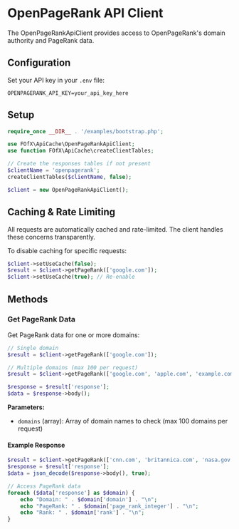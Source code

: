 # OpenPageRank API Client

The OpenPageRankApiClient provides access to OpenPageRank's domain authority and PageRank data.

## Configuration

Set your API key in your `.env` file:

```env
OPENPAGERANK_API_KEY=your_api_key_here
```

## Setup

```php
require_once __DIR__ . '/examples/bootstrap.php';

use FOfX\ApiCache\OpenPageRankApiClient;
use function FOfX\ApiCache\createClientTables;

// Create the responses tables if not present
$clientName = 'openpagerank';
createClientTables($clientName, false);

$client = new OpenPageRankApiClient();
```

## Caching & Rate Limiting

All requests are automatically cached and rate-limited. The client handles these concerns transparently.

To disable caching for specific requests:

```php
$client->setUseCache(false);
$result = $client->getPageRank(['google.com']);
$client->setUseCache(true); // Re-enable
```

## Methods

### Get PageRank Data

Get PageRank data for one or more domains:

```php
// Single domain
$result = $client->getPageRank(['google.com']);

// Multiple domains (max 100 per request)
$result = $client->getPageRank(['google.com', 'apple.com', 'example.com']);

$response = $result['response'];
$data = $response->body();
```

**Parameters:**
- `domains` (array): Array of domain names to check (max 100 domains per request)

#### Example Response

```php
$result = $client->getPageRank(['cnn.com', 'britannica.com', 'nasa.gov']);
$response = $result['response'];
$data = json_decode($response->body(), true);

// Access PageRank data
foreach ($data['response'] as $domain) {
    echo "Domain: " . $domain['domain'] . "\n";
    echo "PageRank: " . $domain['page_rank_integer'] . "\n";
    echo "Rank: " . $domain['rank'] . "\n";
}
```